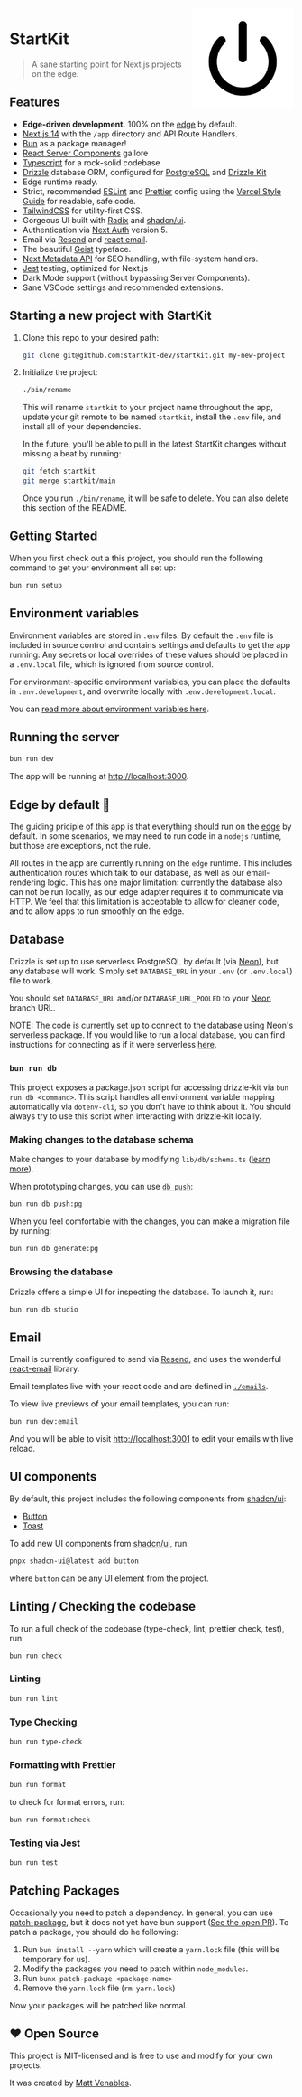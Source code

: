 <img src="./app/apple-icon.png" align="right" />

# StartKit

> A sane starting point for Next.js projects on the edge.

## Features

- **Edge-driven development.** 100% on the [edge](https://nextjs.org/docs/app/building-your-application/rendering/edge-and-nodejs-runtimes) by default.
- [Next.js 14](https://nextjs.org) with the `/app` directory and API Route Handlers.
- [Bun](https://bun.sh) as a package manager!
- [React Server Components](https://nextjs.org/docs/app/building-your-application/rendering/server-components) gallore
- [Typescript](https://www.typescriptlang.org/) for a rock-solid codebase
- [Drizzle](https://orm.drizzle.team) database ORM, configured for [PostgreSQL](https://www.postgresql.org/) and [Drizzle Kit](https://orm.drizzle.team/kit-docs/overview)
- Edge runtime ready.
- Strict, recommended [ESLint](https://eslint.org/) and [Prettier](https://prettier.io/) config using the [Vercel Style Guide](https://github.com/vercel/style-guide) for readable, safe code.
- [TailwindCSS](https://tailwindcss.com/) for utility-first CSS.
- Gorgeous UI built with [Radix](https://www.radix-ui.com/) and [shadcn/ui](https://ui.shadcn.com/).
- Authentication via [Next Auth](https://next-auth.js.org/) version 5.
- Email via [Resend](https://resend.com) and [react email](https://react.email/).
- The beautiful [Geist](https://vercel.com/font) typeface.
- [Next Metadata API](https://beta.nextjs.org/docs/api-reference/metadata) for SEO handling, with file-system handlers.
- [Jest](https://jestjs.io/) testing, optimized for Next.js
- Dark Mode support (without bypassing Server Components).
- Sane VSCode settings and recommended extensions.

## Starting a new project with StartKit

1. Clone this repo to your desired path:

   ```sh
   git clone git@github.com:startkit-dev/startkit.git my-new-project
   ```

2. Initialize the project:

   ```sh
   ./bin/rename
   ```

   This will rename `startkit` to your project name throughout the app,
   update your git remote to be named `startkit`, install the `.env` file, and
   install all of your dependencies.

   In the future, you'll be able to pull in the latest StartKit changes without
   missing a beat by running:

   ```sh
   git fetch startkit
   git merge startkit/main
   ```

   Once you run `./bin/rename`, it will be safe to delete. You can also delete
   this section of the README.

## Getting Started

When you first check out a this project, you should run the following command to get your environment all set up:

```sh
bun run setup
```

## Environment variables

Environment variables are stored in `.env` files. By default the `.env` file is included in source control and contains
settings and defaults to get the app running. Any secrets or local overrides of these values should be placed in a
`.env.local` file, which is ignored from source control.

For environment-specific environment variables, you can place the defaults in `.env.development`, and overwrite locally
with `.env.development.local`.

You can [read more about environment variables here](https://nextjs.org/docs/basic-features/environment-variables).

## Running the server

```bash
bun run dev
```

The app will be running at [http://localhost:3000](http://localhost:3000).

## Edge by default 🚀

The guiding priciple of this app is that everything should run on the [edge](https://nextjs.org/docs/app/building-your-application/rendering/edge-and-nodejs-runtimes) by default. In some scenarios, we may need to run code in a `nodejs` runtime, but those are exceptions, not the rule.

All routes in the app are currently running on the `edge` runtime. This includes authentication routes which talk to our database, as well as our email-rendering logic. This has one major limitation: currently the database also can not be run locally, as our edge adapter requires it to communicate via HTTP. We feel that this limitation is acceptable to allow for cleaner code, and to allow apps to run smoothly on the edge.

## Database

Drizzle is set up to use serverless PostgreSQL by default (via [Neon](https://neon.tech)), but any database will work. Simply set `DATABASE_URL` in your `.env` (or `.env.local`) file to work.

You should set `DATABASE_URL` and/or `DATABASE_URL_POOLED` to your [Neon](https://neon.tech) branch URL.

NOTE: The code is currently set up to connect to the database using Neon's serverless package. If you would like to run a local database, you can find instructions for connecting as if it were serverless [here](https://github.com/neondatabase/serverless/issues/33#issuecomment-1634853042).

### `bun run db`

This project exposes a package.json script for accessing drizzle-kit via `bun run db <command>`. This script handles all environment variable mapping automatically via `dotenv-cli`, so you don't have to think about it. You should always try to use this script when interacting with drizzle-kit locally.

### Making changes to the database schema

Make changes to your database by modifying `lib/db/schema.ts` ([learn more](https://orm.drizzle.team/docs/sql-schema-declaration)).

When prototyping changes, you can use [`db push`](https://orm.drizzle.team/kit-docs/overview):

```sh
bun run db push:pg
```

When you feel comfortable with the changes, you can make a migration file by running:

```sh
bun run db generate:pg
```

### Browsing the database

Drizzle offers a simple UI for inspecting the database. To launch it, run:

```sh
bun run db studio
```

## Email

Email is currently configured to send via [Resend](https://resend.com), and uses the wonderful [react-email](https://react.email) library.

Email templates live with your react code and are defined in [`./emails`](./emails).

To view live previews of your email templates, you can run:

```sh
bun run dev:email
```

And you will be able to visit [http://localhost:3001](http://localhost:3001) to edit your emails with live reload.

## UI components

By default, this project includes the following components from [shadcn/ui](https://ui.shadcn.com/):

- [Button](https://ui.shadcn.com/docs/components/button)
- [Toast](https://ui.shadcn.com/docs/components/toast)

To add new UI components from [shadcn/ui](https://ui.shadcn.com/), run:

```sh
pnpx shadcn-ui@latest add button
```

where `button` can be any UI element from the project.

## Linting / Checking the codebase

To run a full check of the codebase (type-check, lint, prettier check, test), run:

```sh
bun run check
```

### Linting

```sh
bun run lint
```

### Type Checking

```sh
bun run type-check
```

### Formatting with Prettier

```sh
bun run format
```

to check for format errors, run:

```sh
bun run format:check
```

### Testing via Jest

```sh
bun run test
```

## Patching Packages

Occasionally you need to patch a dependency. In general, you can use [patch-package](https://github.com/ds300/patch-package), but it does not yet have bun support ([See the open PR](https://github.com/ds300/patch-package/pull/490)). To patch a package, you should do he following:

1. Run `bun install --yarn` which will create a `yarn.lock` file (this will be temporary for us).
2. Modify the packages you need to patch within `node_modules`.
3. Run `bunx patch-package <package-name>`
4. Remove the `yarn.lock` file (`rm yarn.lock`)

Now your packages will be patched like normal.

## ❤️ Open Source

This project is MIT-licensed and is free to use and modify for your own projects.

It was created by [Matt Venables](https://venabl.es).
